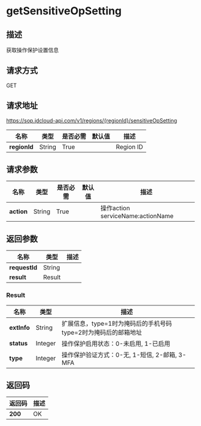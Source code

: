 # getSensitiveOpSetting


## 描述
获取操作保护设置信息

## 请求方式
GET

## 请求地址
https://sop.jdcloud-api.com/v1/regions/{regionId}/sensitiveOpSetting

|名称|类型|是否必需|默认值|描述|
|---|---|---|---|---|
|**regionId**|String|True| |Region ID|

## 请求参数
|名称|类型|是否必需|默认值|描述|
|---|---|---|---|---|
|**action**|String|True| |操作action serviceName:actionName|


## 返回参数
|名称|类型|描述|
|---|---|---|
|**requestId**|String| |
|**result**|Result| |

### Result
|名称|类型|描述|
|---|---|---|
|**extInfo**|String|扩展信息，type=1时为掩码后的手机号码 type=2时为掩码后的邮箱地址|
|**status**|Integer|操作保护启用状态：0-未启用, 1-已启用|
|**type**|Integer|操作保护验证方式：0-无, 1-短信, 2-邮箱, 3-MFA|

## 返回码
|返回码|描述|
|---|---|
|**200**|OK|
